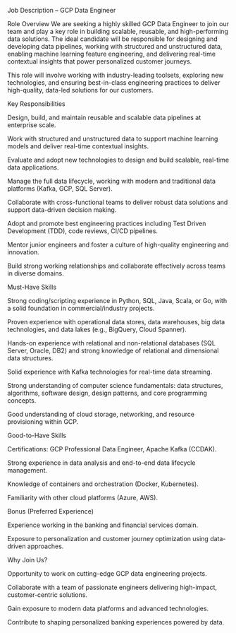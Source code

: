 Job Description – GCP Data Engineer

Role Overview
We are seeking a highly skilled GCP Data Engineer to join our team and play a key role in building scalable, reusable, and high-performing data solutions. The ideal candidate will be responsible for designing and developing data pipelines, working with structured and unstructured data, enabling machine learning feature engineering, and delivering real-time contextual insights that power personalized customer journeys.

This role will involve working with industry-leading toolsets, exploring new technologies, and ensuring best-in-class engineering practices to deliver high-quality, data-led solutions for our customers.

Key Responsibilities

Design, build, and maintain reusable and scalable data pipelines at enterprise scale.

Work with structured and unstructured data to support machine learning models and deliver real-time contextual insights.

Evaluate and adopt new technologies to design and build scalable, real-time data applications.

Manage the full data lifecycle, working with modern and traditional data platforms (Kafka, GCP, SQL Server).

Collaborate with cross-functional teams to deliver robust data solutions and support data-driven decision making.

Adopt and promote best engineering practices including Test Driven Development (TDD), code reviews, CI/CD pipelines.

Mentor junior engineers and foster a culture of high-quality engineering and innovation.

Build strong working relationships and collaborate effectively across teams in diverse domains.

Must-Have Skills

Strong coding/scripting experience in Python, SQL, Java, Scala, or Go, with a solid foundation in commercial/industry projects.

Proven experience with operational data stores, data warehouses, big data technologies, and data lakes (e.g., BigQuery, Cloud Spanner).

Hands-on experience with relational and non-relational databases (SQL Server, Oracle, DB2) and strong knowledge of relational and dimensional data structures.

Solid experience with Kafka technologies for real-time data streaming.

Strong understanding of computer science fundamentals: data structures, algorithms, software design, design patterns, and core programming concepts.

Good understanding of cloud storage, networking, and resource provisioning within GCP.

Good-to-Have Skills

Certifications: GCP Professional Data Engineer, Apache Kafka (CCDAK).

Strong experience in data analysis and end-to-end data lifecycle management.

Knowledge of containers and orchestration (Docker, Kubernetes).

Familiarity with other cloud platforms (Azure, AWS).

Bonus (Preferred Experience)

Experience working in the banking and financial services domain.

Exposure to personalization and customer journey optimization using data-driven approaches.

Why Join Us?

Opportunity to work on cutting-edge GCP data engineering projects.

Collaborate with a team of passionate engineers delivering high-impact, customer-centric solutions.

Gain exposure to modern data platforms and advanced technologies.

Contribute to shaping personalized banking experiences powered by data.
